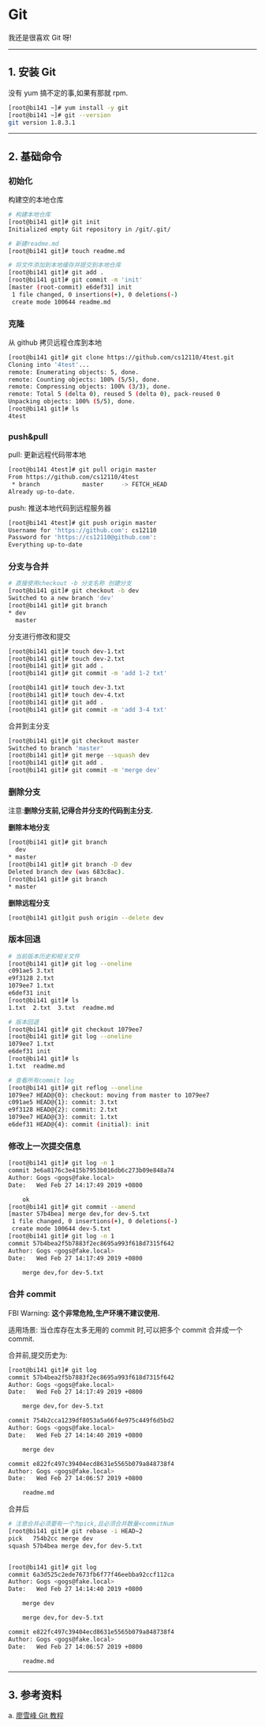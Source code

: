 # Git

我还是很喜欢 Git 呀!

---

## 1. 安装 Git

没有 yum 搞不定的事,如果有那就 rpm.

```sh
[root@bi141 ~]# yum install -y git
[root@bi141 ~]# git --version
git version 1.8.3.1
```

---

## 2. 基础命令

### 初始化

构建空的本地仓库

```sh
# 构建本地仓库
[root@bi141 git]# git init
Initialized empty Git repository in /git/.git/

# 新建readme.md
[root@bi141 git]# touch readme.md

# 将文件添加到本地缓存并提交到本地仓库
[root@bi141 git]# git add .
[root@bi141 git]# git commit -m 'init'
[master (root-commit) e6def31] init
 1 file changed, 0 insertions(+), 0 deletions(-)
 create mode 100644 readme.md
```

### 克隆

从 github 拷贝远程仓库到本地

```sh
[root@bi141 git]# git clone https://github.com/cs12110/4test.git
Cloning into '4test'...
remote: Enumerating objects: 5, done.
remote: Counting objects: 100% (5/5), done.
remote: Compressing objects: 100% (3/3), done.
remote: Total 5 (delta 0), reused 5 (delta 0), pack-reused 0
Unpacking objects: 100% (5/5), done.
[root@bi141 git]# ls
4test
```

### push&pull

pull: 更新远程代码带本地

```sh
[root@bi141 4test]# git pull origin master
From https://github.com/cs12110/4test
 * branch            master     -> FETCH_HEAD
Already up-to-date.
```

push: 推送本地代码到远程服务器

```sh
[root@bi141 4test]# git push origin master
Username for 'https://github.com': cs12110
Password for 'https://cs12110@github.com':
Everything up-to-date
```

### 分支与合并

```sh
# 直接使用checkout -b 分支名称 创建分支
[root@bi141 git]# git checkout -b dev
Switched to a new branch 'dev'
[root@bi141 git]# git branch
* dev
  master
```

分支进行修改和提交

```sh
[root@bi141 git]# touch dev-1.txt
[root@bi141 git]# touch dev-2.txt
[root@bi141 git]# git add .
[root@bi141 git]# git commit -m 'add 1-2 txt'

[root@bi141 git]# touch dev-3.txt
[root@bi141 git]# touch dev-4.txt
[root@bi141 git]# git add .
[root@bi141 git]# git commit -m 'add 3-4 txt'
```

合并到主分支

```sh
[root@bi141 git]# git checkout master
Switched to branch 'master'
[root@bi141 git]# git merge --squash dev
[root@bi141 git]# git add .
[root@bi141 git]# git commit -m 'merge dev'
```


### 删除分支

注意:**删除分支前,记得合并分支的代码到主分支.**

**删除本地分支**

```sh
[root@bi141 git]# git branch 
  dev
* master
[root@bi141 git]# git branch -D dev
Deleted branch dev (was 683c8ac).
[root@bi141 git]# git branch 
* master
```

**删除远程分支**

```sh
[root@bi141 git]git push origin --delete dev
```

### 版本回退

```sh
# 当前版本历史和相关文件
[root@bi141 git]# git log --oneline
c091ae5 3.txt
e9f3128 2.txt
1079ee7 1.txt
e6def31 init
[root@bi141 git]# ls
1.txt  2.txt  3.txt  readme.md

# 版本回退
[root@bi141 git]# git checkout 1079ee7
[root@bi141 git]# git log --oneline
1079ee7 1.txt
e6def31 init
[root@bi141 git]# ls
1.txt  readme.md

# 查看所有commit log
[root@bi141 git]# git reflog --oneline
1079ee7 HEAD@{0}: checkout: moving from master to 1079ee7
c091ae5 HEAD@{1}: commit: 3.txt
e9f3128 HEAD@{2}: commit: 2.txt
1079ee7 HEAD@{3}: commit: 1.txt
e6def31 HEAD@{4}: commit (initial): init
```

### 修改上一次提交信息

```sh
[root@bi141 git]# git log -n 1
commit 3e6a8176c3e415b7953b016db6c273b09e848a74
Author: Gogs <gogs@fake.local>
Date:   Wed Feb 27 14:17:49 2019 +0800

    ok
[root@bi141 git]# git commit --amend
[master 57b4bea] merge dev,for dev-5.txt
 1 file changed, 0 insertions(+), 0 deletions(-)
 create mode 100644 dev-5.txt
[root@bi141 git]# git log -n 1
commit 57b4bea2f5b7883f2ec8695a993f618d7315f642
Author: Gogs <gogs@fake.local>
Date:   Wed Feb 27 14:17:49 2019 +0800

    merge dev,for dev-5.txt
```

### 合并 commit

FBI Warning: **这个非常危险,生产环境不建议使用.**

适用场景: 当仓库存在太多无用的 commit 时,可以把多个 commit 合并成一个 commit.

合并前,提交历史为:

```sh
[root@bi141 git]# git log
commit 57b4bea2f5b7883f2ec8695a993f618d7315f642
Author: Gogs <gogs@fake.local>
Date:   Wed Feb 27 14:17:49 2019 +0800

    merge dev,for dev-5.txt

commit 754b2cca1239df8053a5a66f4e975c449f6d5bd2
Author: Gogs <gogs@fake.local>
Date:   Wed Feb 27 14:14:40 2019 +0800

    merge dev

commit e822fc497c39404ecd8631e5565b079a848738f4
Author: Gogs <gogs@fake.local>
Date:   Wed Feb 27 14:06:57 2019 +0800

    readme.md
```

合并后

```sh
# 注意合并必须要有一个为pick,且必须合并数量<commitNum
[root@bi141 git]# git rebase -i HEAD~2
pick   754b2cc merge dev
squash 57b4bea merge dev,for dev-5.txt


[root@bi141 git]# git log
commit 6a3d525c2ede7673fb6f77f46eebba92ccf112ca
Author: Gogs <gogs@fake.local>
Date:   Wed Feb 27 14:14:40 2019 +0800

    merge dev

    merge dev,for dev-5.txt

commit e822fc497c39404ecd8631e5565b079a848738f4
Author: Gogs <gogs@fake.local>
Date:   Wed Feb 27 14:06:57 2019 +0800

    readme.md
```

---

## 3. 参考资料

a. [廖雪峰 Git 教程](https://www.liaoxuefeng.com/wiki/0013739516305929606dd18361248578c67b8067c8c017b000)
